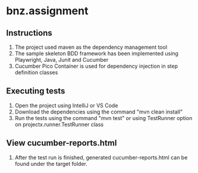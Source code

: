 # bnz.assignment

## Instructions
1. The project used maven as the dependency management tool
2. The sample skeleton BDD framework has been implemented using Playwright, Java, Junit and Cucumber
3. Cucumber Pico Container is used for dependency injection in step definition classes

## Executing tests

1. Open the project using IntelliJ or VS Code
2. Download the dependencies using the command "mvn clean install"
3. Run the tests using the command "mvn test" or using TestRunner option on projectx.runner.TestRunner class


## View cucumber-reports.html
1. After the test run is finished, generated cucumber-reports.html can be found under the target folder.


